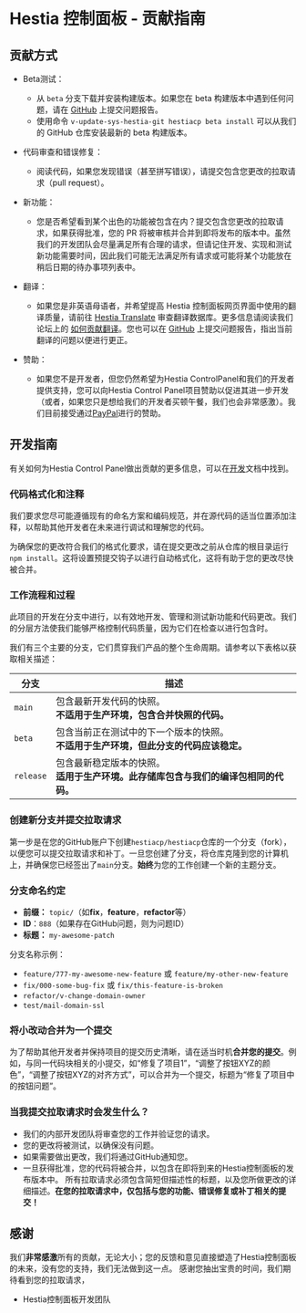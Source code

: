 # Hestia 控制面板 - 贡献指南

## 贡献方式

* Beta测试：
  - 从 `beta` 分支下载并安装构建版本。如果您在 beta 构建版本中遇到任何问题，请在 [GitHub](https://www.github.com/hestiacp/hestiacp/issues) 上提交问题报告。
  - 使用命令 `v-update-sys-hestia-git hestiacp beta install` 可以从我们的 GitHub 仓库安装最新的 beta 构建版本。

* 代码审查和错误修复：
  - 阅读代码，如果您发现错误（甚至拼写错误），请提交包含您更改的拉取请求（pull request）。

* 新功能：
  - 您是否希望看到某个出色的功能被包含在内？提交包含您更改的拉取请求，如果获得批准，您的 PR 将被审核并合并到即将发布的版本中。虽然我们的开发团队会尽量满足所有合理的请求，但请记住开发、实现和测试新功能需要时间，因此我们可能无法满足所有请求或可能将某个功能放在稍后日期的待办事项列表中。

* 翻译：
  - 如果您是非英语母语者，并希望提高 Hestia 控制面板网页界面中使用的翻译质量，请前往 [Hestia Translate](https://translate.hestiacp.com/projects/hestiacp/) 审查翻译数据库。更多信息请阅读我们论坛上的 [如何贡献翻译](https://forum.hestiacp.com/t/how-to-contribute-with-translations/1664)。您也可以在 [GitHub](https://www.github.com/hestiacp/hestiacp/issues) 上提交问题报告，指出当前翻译的问题以便进行更正。

* 赞助：
  - 如果您不是开发者，但您仍然希望为Hestia ControlPanel和我们的开发者提供支持，您可以向Hestia Control Panel项目赞助以促进其进一步开发（或者，如果您只是想给我们的开发者买顿午餐，我们也会非常感激）。我们目前接受通过[PayPal](https://www.paypal.com/cgi-bin/webscr?cmd=_s-xclick&hosted_button_id=ST87LQH2CHGLA)进行的赞助。

## 开发指南

有关如何为Hestia Control Panel做出贡献的更多信息，可以在[开发](https://github.com/hestiacp/hestiacp/blob/main/docs/docs/contributing/development.md)文档中找到。

### 代码格式化和注释

我们要求您尽可能遵循现有的命名方案和编码规范，并在源代码的适当位置添加注释，以帮助其他开发者在未来进行调试和理解您的代码。

为确保您的更改符合我们的格式化要求，请在提交更改之前从仓库的根目录运行`npm install`。这将设置预提交钩子以进行自动格式化，这将有助于您的更改尽快被合并。

### 工作流程和过程

此项目的开发在分支中进行，以有效地开发、管理和测试新功能和代码更改。我们的分层方法使我们能够严格控制代码质量，因为它们在检查以进行包含时。

我们有三个主要的分支，它们贯穿我们产品的整个生命周期。请参考以下表格以获取相关描述：

| 分支 | 描述 |
| --- | --- |
| `main` | 包含最新开发代码的快照。<br>**不适用于生产环境，包含合并快照的代码。** |
| `beta` | 包含当前正在测试中的下一个版本的快照。<br>**不适用于生产环境，但此分支的代码应该稳定。** |
| `release` | 包含最新稳定版本的快照。<br>**适用于生产环境。此存储库包含与我们的编译包相同的代码。** |

### 创建新分支并提交拉取请求

第一步是在您的GitHub账户下创建`hestiacp/hestiacp`仓库的一个分支（fork），以便您可以提交拉取请求和补丁。一旦您创建了分支，将仓库克隆到您的计算机上，并确保您已经签出了`main`分支。**始终**为您的工作创建一个新的主题分支。

### 分支命名约定

- **前缀：** `topic/`（如**fix**，**feature**，**refactor**等）
- **ID**：`888`（如果存在GitHub问题，则为问题ID）
- **标题：** `my-awesome-patch`

分支名称示例：

- `feature/777-my-awesome-new-feature` 或 `feature/my-other-new-feature`
- `fix/000-some-bug-fix` 或 `fix/this-feature-is-broken`
- `refactor/v-change-domain-owner`
- `test/mail-domain-ssl`

### 将小改动合并为一个提交

为了帮助其他开发者并保持项目的提交历史清晰，请在适当时机**合并您的提交**。例如，与同一代码块相关的小提交，如“修复了项目1”，“调整了按钮XYZ的颜色”，“调整了按钮XYZ的对齐方式”，可以合并为一个提交，标题为“修复了项目中的按钮问题”。

### 当我提交拉取请求时会发生什么？

- 我们的内部开发团队将审查您的工作并验证您的请求。
- 您的更改将被测试，以确保没有问题。
- 如果需要做出更改，我们将通过GitHub通知您。
- 一旦获得批准，您的代码将被合并，以包含在即将到来的Hestia控制面板的发布版本中。
所有拉取请求必须包含简短但描述性的标题，以及您所做更改的详细描述。**在您的拉取请求中，仅包括与您的功能、错误修复或补丁相关的提交！**

## 感谢

我们**非常感激**所有的贡献，无论大小；您的反馈和意见直接塑造了Hestia控制面板的未来，没有您的支持，我们无法做到这一点。
感谢您抽出宝贵的时间，我们期待看到您的拉取请求，

* Hestia控制面板开发团队
